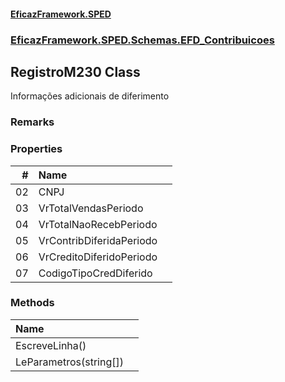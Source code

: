 #### [EficazFramework.SPED](EficazFrameworkSPED.md 'EficazFramework SPED')
### [EficazFramework.SPED.Schemas.EFD_Contribuicoes](EficazFramework.SPED.Schemas.EFD_Contribuicoes.md 'EficazFramework.SPED.Schemas.EFD_Contribuicoes')

## RegistroM230 Class

Informações adicionais de diferimento

### Remarks
### Properties

| # | Name | |
| ---: | :--- | :--- |
| 02 | CNPJ |  |
| 03 | VrTotalVendasPeriodo |  |
| 04 | VrTotalNaoRecebPeriodo |  |
| 05 | VrContribDiferidaPeriodo |  |
| 06 | VrCreditoDiferidoPeriodo |  |
| 07 | CodigoTipoCredDiferido |  |
### Methods

| Name | |
| :--- | :--- |
| EscreveLinha() |  |
| LeParametros(string[]) |  |
